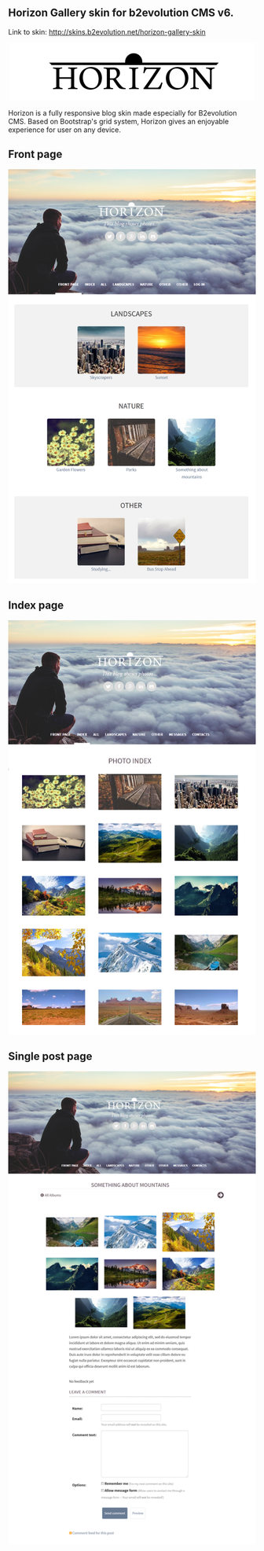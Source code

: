 ## Horizon Gallery skin for b2evolution CMS v6.

Link to skin: http://skins.b2evolution.net/horizon-gallery-skin

<p align="center"><img src="/images/Logos/horizon-logo-dark.png?raw=true"/></p>

Horizon is a fully responsive blog skin made especially for B2evolution CMS. Based on Bootstrap's grid system, Horizon gives an enjoyable experience for user on any device.

<h2>Front page</h2>
<p align="center"><img src="/images/skinshot_front.png?raw=true"/></p>

<h2>Index page</h2>
<p align="center"><img src="/images/skinshot_index.png?raw=true"/></p>

<h2>Single post page</h2>
<p align="center"><img src="/images/skinshot_single.png?raw=true"/></p>
